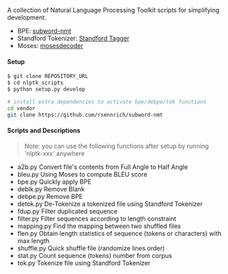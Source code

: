 A collection of Natural Language Processing Toolkit scripts for simplifying development.

- BPE: [subword-nmt](https://github.com/rsennrich/subword-nmt)
- Standford Tokenizer: [Standford Tagger](https://nlp.stanford.edu/software/stanford-postagger-full-2018-10-16.zip)
- Moses: [mosesdecoder](https://github.com/moses-smt/mosesdecoder)

#### Setup
```bash
$ git clone REPOSITORY_URL
$ cd nlptk_scripts
$ python setup.py develop

# install extra dependencies to activate bpe/debpe/tok functions
cd vendor
git clone https://github.com/rsennrich/subword-nmt
```

#### Scripts and Descriptions
> Note: you can use the following functions after setup by running 'nlptk-xxx' anywhere
- a2b.py Convert file's contents from Full Angle to Half Angle 
- bleu.py Using Moses to compute BLEU score
- bpe.py Quickly apply BPE
- deblk.py Remove Blank
- debpe.py Remove BPE
- detok.py De-Tokenize a tokenized file using Standford Tokenizer
- fdup.py Filter duplicated sequence
- filter.py Filter sequences according to length constraint
- mapping.py Find the mapping between two shuffled files
- flen.py Obtain length statistics of sequence (tokens or characters) with max length
- shuffle.py Quick shuffle file (randomize lines order)
- stat.py Count sequence (tokens) number from corpus
- tok.py Tokenize file using Standford Tokenizer
